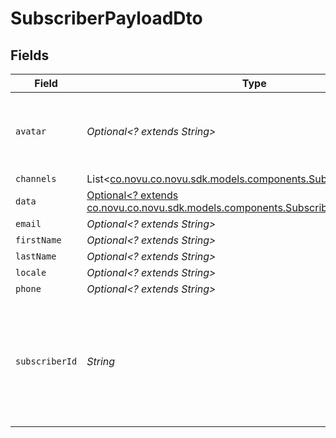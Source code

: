# SubscriberPayloadDto


## Fields

| Field                                                                                                                                     | Type                                                                                                                                      | Required                                                                                                                                  | Description                                                                                                                               |
| ----------------------------------------------------------------------------------------------------------------------------------------- | ----------------------------------------------------------------------------------------------------------------------------------------- | ----------------------------------------------------------------------------------------------------------------------------------------- | ----------------------------------------------------------------------------------------------------------------------------------------- |
| `avatar`                                                                                                                                  | *Optional<? extends String>*                                                                                                              | :heavy_minus_sign:                                                                                                                        | An http url to the profile image of your subscriber                                                                                       |
| `channels`                                                                                                                                | List<[co.novu.co.novu.sdk.models.components.SubscriberChannelDto](../../models/components/SubscriberChannelDto.md)>                       | :heavy_minus_sign:                                                                                                                        | N/A                                                                                                                                       |
| `data`                                                                                                                                    | [Optional<? extends co.novu.co.novu.sdk.models.components.SubscriberPayloadDtoData>](../../models/components/SubscriberPayloadDtoData.md) | :heavy_minus_sign:                                                                                                                        | N/A                                                                                                                                       |
| `email`                                                                                                                                   | *Optional<? extends String>*                                                                                                              | :heavy_minus_sign:                                                                                                                        | N/A                                                                                                                                       |
| `firstName`                                                                                                                               | *Optional<? extends String>*                                                                                                              | :heavy_minus_sign:                                                                                                                        | N/A                                                                                                                                       |
| `lastName`                                                                                                                                | *Optional<? extends String>*                                                                                                              | :heavy_minus_sign:                                                                                                                        | N/A                                                                                                                                       |
| `locale`                                                                                                                                  | *Optional<? extends String>*                                                                                                              | :heavy_minus_sign:                                                                                                                        | N/A                                                                                                                                       |
| `phone`                                                                                                                                   | *Optional<? extends String>*                                                                                                              | :heavy_minus_sign:                                                                                                                        | N/A                                                                                                                                       |
| `subscriberId`                                                                                                                            | *String*                                                                                                                                  | :heavy_check_mark:                                                                                                                        | The internal identifier you used to create this subscriber, usually correlates to the id the user in your systems                         |